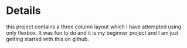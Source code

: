 # Details
this project contains a three column layout which I have attempted using only flexbox.
It was fun to do and it is my beginner project and I am just getting started with this on github.
